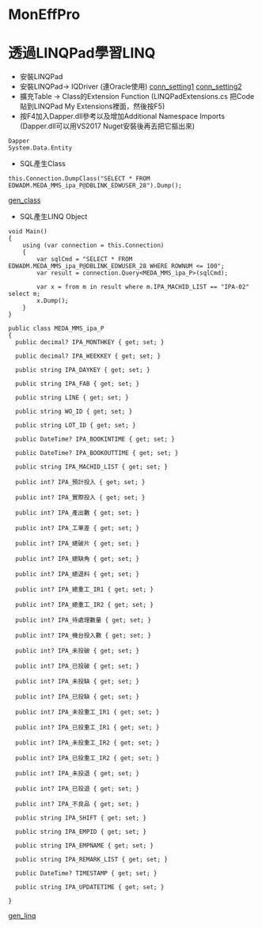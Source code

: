 # MonEffPro

# 透過LINQPad學習LINQ
* 安裝LINQPad
* 安裝LINQPad-> IQDriver (連Oracle使用)
[conn_setting1](https://github.com/JiaMauJian/MonEffPro/blob/master/LINQPad/conn_setting1.png)
[conn_setting2](https://github.com/JiaMauJian/MonEffPro/blob/master/LINQPad/conn_setting2.png)
* 擴充Table -> Class的Extension Function (LINQPadExtensions.cs 把Code貼到LINQPad My Extensions裡面，然後按F5)
* 按F4加入Dapper.dll參考以及增加Additional Namespace Imports (Dapper.dll可以用VS2017 Nuget安裝後再去把它摳出來)
```
Dapper
System.Data.Entity
```
* SQL產生Class
```
this.Connection.DumpClass("SELECT * FROM EDWADM.MEDA_MMS_ipa_P@DBLINK_EDWUSER_28").Dump();
```
[gen_class](https://github.com/JiaMauJian/MonEffPro/blob/master/LINQPad/gen_class.png)

* SQL產生LINQ Object
```
void Main()
{	
	using (var connection = this.Connection)
	{			
		var sqlCmd = "SELECT * FROM EDWADM.MEDA_MMS_ipa_P@DBLINK_EDWUSER_28 WHERE ROWNUM <= 100";
		var result = connection.Query<MEDA_MMS_ipa_P>(sqlCmd);
		
		var x = from m in result where m.IPA_MACHID_LIST == "IPA-02" select m;
		x.Dump();
	}
}

public class MEDA_MMS_ipa_P
{
  public decimal? IPA_MONTHKEY { get; set; }

  public decimal? IPA_WEEKKEY { get; set; }

  public string IPA_DAYKEY { get; set; }

  public string IPA_FAB { get; set; }

  public string LINE { get; set; }

  public string WO_ID { get; set; }

  public string LOT_ID { get; set; }

  public DateTime? IPA_BOOKINTIME { get; set; }

  public DateTime? IPA_BOOKOUTTIME { get; set; }

  public string IPA_MACHID_LIST { get; set; }

  public int? IPA_預計投入 { get; set; }

  public int? IPA_實際投入 { get; set; }

  public int? IPA_產出數 { get; set; }

  public int? IPA_工單差 { get; set; }

  public int? IPA_總破片 { get; set; }

  public int? IPA_總缺角 { get; set; }

  public int? IPA_總退料 { get; set; }

  public int? IPA_總重工_IR1 { get; set; }

  public int? IPA_總重工_IR2 { get; set; }

  public int? IPA_待處理數量 { get; set; }

  public int? IPA_機台投入數 { get; set; }

  public int? IPA_未投破 { get; set; }

  public int? IPA_已投破 { get; set; }

  public int? IPA_未投缺 { get; set; }

  public int? IPA_已投缺 { get; set; }

  public int? IPA_未投重工_IR1 { get; set; }

  public int? IPA_已投重工_IR1 { get; set; }

  public int? IPA_未投重工_IR2 { get; set; }

  public int? IPA_已投重工_IR2 { get; set; }

  public int? IPA_未投退 { get; set; }

  public int? IPA_已投退 { get; set; }

  public int? IPA_不良品 { get; set; }

  public string IPA_SHIFT { get; set; }

  public string IPA_EMPID { get; set; }

  public string IPA_EMPNAME { get; set; }

  public string IPA_REMARK_LIST { get; set; }

  public DateTime? TIMESTAMP { get; set; }

  public string IPA_UPDATETIME { get; set; }

}
```
[gen_linq](https://github.com/JiaMauJian/MonEffPro/blob/master/LINQPad/gen_linq.png)
